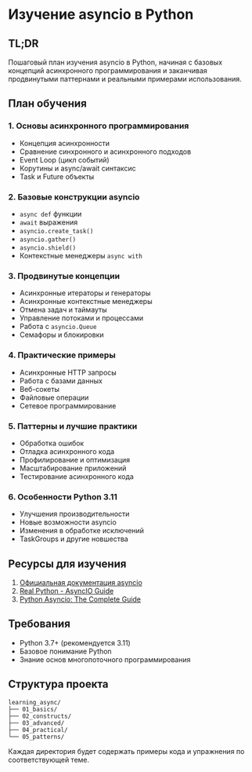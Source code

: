# Изучение asyncio в Python

## TL;DR
Пошаговый план изучения asyncio в Python, начиная с базовых концепций асинхронного программирования и заканчивая продвинутыми паттернами и реальными примерами использования.

## План обучения

### 1. Основы асинхронного программирования
- Концепция асинхронности
- Сравнение синхронного и асинхронного подходов
- Event Loop (цикл событий)
- Корутины и async/await синтаксис
- Task и Future объекты

### 2. Базовые конструкции asyncio
- `async def` функции
- `await` выражения
- `asyncio.create_task()`
- `asyncio.gather()`
- `asyncio.shield()`
- Контекстные менеджеры `async with`

### 3. Продвинутые концепции
- Асинхронные итераторы и генераторы
- Асинхронные контекстные менеджеры
- Отмена задач и таймауты
- Управление потоками и процессами
- Работа с `asyncio.Queue`
- Семафоры и блокировки

### 4. Практические примеры
- Асинхронные HTTP запросы
- Работа с базами данных
- Веб-сокеты
- Файловые операции
- Сетевое программирование

### 5. Паттерны и лучшие практики
- Обработка ошибок
- Отладка асинхронного кода
- Профилирование и оптимизация
- Масштабирование приложений
- Тестирование асинхронного кода

### 6. Особенности Python 3.11
- Улучшения производительности
- Новые возможности asyncio
- Изменения в обработке исключений
- TaskGroups и другие новшества

## Ресурсы для изучения
1. [Официальная документация asyncio](https://docs.python.org/3/library/asyncio.html)
2. [Real Python - AsyncIO Guide](https://realpython.com/async-io-python/)
3. [Python Asyncio: The Complete Guide](https://superfastpython.com/python-asyncio/)

## Требования
- Python 3.7+ (рекомендуется 3.11)
- Базовое понимание Python
- Знание основ многопоточного программирования

## Структура проекта
```
learning_async/
├── 01_basics/
├── 02_constructs/
├── 03_advanced/
├── 04_practical/
└── 05_patterns/
```

Каждая директория будет содержать примеры кода и упражнения по соответствующей теме.
